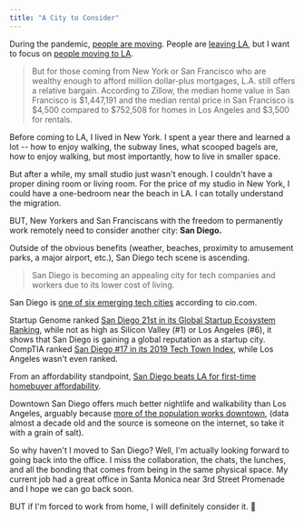 ```yaml
---
title: "A City to Consider"
---
```


During the pandemic, [people are moving](https://www.npr.org/2020/10/08/921769579/wheres-everyone-moving-to).
People are [leaving LA](https://dot.la/los-angeles-tech-2647885395.html), but I want to focus on [people moving to LA](https://dot.la/moving-to-los-angeles-2647875905.html).

> But for those coming from New York or San Francisco who are wealthy enough to afford million dollar-plus mortgages, L.A. still offers a relative bargain. According to Zillow, the median home value in San Francisco is $1,447,191 and the median rental price in San Francisco is $4,500 compared to $752,508 for homes in Los Angeles and $3,500 for rentals.

Before coming to LA, I lived in New York.
I spent a year there and learned a lot -- how to enjoy walking, the subway lines, what scooped bagels are, how to enjoy walking, but most importantly, how to live in smaller space.

But after a while, my small studio just wasn't enough.  I couldn't have a proper dining room or living room.
For the price of my studio in New York, I could have a one-bedroom near the beach in LA.  I can totally understand the migration.

BUT, New Yorkers and San Franciscans with the freedom to permanently work remotely need to consider another city: **San Diego.**

Outside of the obvious benefits (weather, beaches, proximity to amusement parks, a major airport, etc.), San Diego tech scene is ascending.

> San Diego is becoming an appealing city for tech companies and workers due to its lower cost of living.

San Diego is [one of six emerging tech cities](https://www.cio.com/article/3570227/6-hot-emerging-tech-hubs-for-it-job-seekers.html) according to cio.com.

Startup Genome ranked [San Diego 21st in its Global Startup Ecosystem Ranking](https://startupgenome.com/reports/gser2020),
while not as high as Silicon Valley (#1) or Los Angeles (#6), it shows that San Diego is gaining a global reputation as a startup city.  CompTIA ranked [San Diego #17 in its 2019 Tech Town Index](https://comptiacdn.azureedge.net/webcontent/docs/default-source/research-reports/2019-us-tech-town-report-online-835393612.pdf?sfvrsn=1ac437d1_0), while Los Angeles wasn't even ranked.

From an affordability standpoint, [San Diego beats LA for first-time homebuyer affordability](https://www.nerdwallet.com/article/mortgages/fthb-affordability-q22020).

Downtown San Diego offers much better nightlife and walkability than Los Angeles, arguably because [more of the population works downtown](http://www.city-data.com/forum/city-vs-city/1169226-more-urban-downtown-los-angeles-san.html), (data almost a decade old and the source is someone on the internet, so take it with a grain of salt).

So why haven't I moved to San Diego?  Well, I'm actually looking forward to going back into the office.  I miss the collaboration, the chats, the lunches, and all the bonding that comes from being in the same physical space.
My current job had a great office in Santa Monica near 3rd Street Promenade and I hope we can go back soon.  

BUT if I'm forced to work from home, I will definitely consider it.  🤙